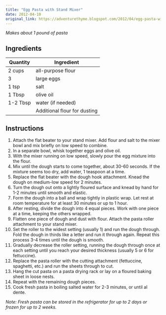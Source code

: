 ```yaml
---
title: "Egg Pasta with Stand Mixer"
date: 2012-04-10
original_link: https://adventurethyme.blogspot.com/2012/04/egg-pasta-with-stand-mixer.html
---
```


_Makes about 1 pound of pasta_

## Ingredients

| Quantity | Ingredient |
| -------- | ---------- |
| 2 cups | all-purpose flour |
| 3 | large eggs |
| 1 tsp | salt |
| 1 Tbsp | olive oil |
| 1-2 Tbsp | water (if needed) |
| | Additional flour for dusting |

## Instructions

1. Attach the flat beater to your stand mixer. Add flour and salt to the mixer bowl and mix briefly on low speed to combine.
2. In a separate bowl, whisk together eggs and olive oil.
3. With the mixer running on low speed, slowly pour the egg mixture into the flour.
4. Mix until the dough starts to come together, about 30-60 seconds. If the mixture seems too dry, add water, 1 teaspoon at a time.
5. Replace the flat beater with the dough hook attachment. Knead the dough on medium-low speed for 2 minutes.
6. Turn the dough out onto a lightly floured surface and knead by hand for 1-2 minutes until smooth and elastic.
7. Form the dough into a ball and wrap tightly in plastic wrap. Let rest at room temperature for at least 30 minutes or up to 1 hour.
8. After resting, divide the dough into 4 equal pieces. Work with one piece at a time, keeping the others wrapped.
9. Flatten one piece of dough and dust with flour. Attach the pasta roller attachment to your stand mixer.
10. Set the roller to the widest setting (usually 1) and run the dough through. Fold the dough in thirds like a letter and run it through again. Repeat this process 3-4 times until the dough is smooth.
11. Gradually decrease the roller setting, running the dough through once at each setting until you reach your desired thickness (usually 5 or 6 for fettuccine).
12. Replace the pasta roller with the cutting attachment (fettuccine, spaghetti, etc.) and run the sheets through to cut.
13. Hang the cut pasta on a pasta drying rack or lay on a floured baking sheet in loose nests.
14. Repeat with the remaining dough pieces.
15. Cook fresh pasta in boiling salted water for 2-3 minutes, or until al dente.

_Note: Fresh pasta can be stored in the refrigerator for up to 2 days or frozen for up to 2 weeks._
